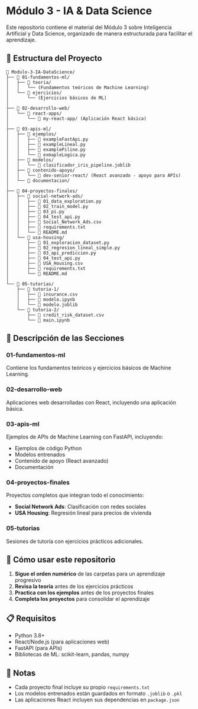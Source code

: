 # Módulo 3 - IA & Data Science

Este repositorio contiene el material del Módulo 3 sobre Inteligencia Artificial y Data Science, organizado de manera estructurada para facilitar el aprendizaje.

## 📁 Estructura del Proyecto

```
📁 Modulo-3-IA-DataScience/
├── 📁 01-fundamentos-ml/
│   ├── 📁 teoria/
│   │   └── (Fundamentos teóricos de Machine Learning)
│   └── 📁 ejercicios/
│       └── (Ejercicios básicos de ML)
│
├── 📁 02-desarrollo-web/
│   └── 📁 react-apps/
│       └── 📁 my-react-app/ (Aplicación React básica)
│
├── 📁 03-apis-ml/
│   ├── 📁 ejemplos/
│   │   ├── 📄 exampleFastApi.py
│   │   ├── 📄 exampleLineal.py
│   │   ├── 📄 examplePiline.py
│   │   └── 📄 exmapleLogica.py
│   ├── 📁 modelos/
│   │   └── 📄 clasificador_iris_pipeline.joblib
│   ├── 📁 contenido-apoyo/
│   │   └── 📁 dev-senior-react/ (React avanzado - apoyo para APIs)
│   └── 📁 documentacion/
│
├── 📁 04-proyectos-finales/
│   ├── 📁 social-network-ads/
│   │   ├── 📄 01_data_exploration.py
│   │   ├── 📄 02_train_model.py
│   │   ├── 📄 03_pi.py
│   │   ├── 📄 04_test_api.py
│   │   ├── 📄 Social_Network_Ads.csv
│   │   ├── 📄 requirements.txt
│   │   └── 📄 README.md
│   └── 📁 usa-housing/
│       ├── 📄 01_exploracion_dataset.py
│       ├── 📄 02_regresion_lineal_simple.py
│       ├── 📄 03_api_prediccion.py
│       ├── 📄 04_test_api.py
│       ├── 📄 USA_Housing.csv
│       ├── 📄 requirements.txt
│       └── 📄 README.md
│
└── 📁 05-tutorias/
    ├── 📁 tutoria-1/
    │   ├── 📄 insurance.csv
    │   ├── 📄 modelo.ipynb
    │   └── 📄 modelo.joblib
    └── 📁 tutoria-2/
        ├── 📄 credit_risk_dataset.csv
        └── 📄 main.ipynb
```

## 🎯 Descripción de las Secciones

### 01-fundamentos-ml
Contiene los fundamentos teóricos y ejercicios básicos de Machine Learning.

### 02-desarrollo-web
Aplicaciones web desarrolladas con React, incluyendo una aplicación básica.

### 03-apis-ml
Ejemplos de APIs de Machine Learning con FastAPI, incluyendo:
- Ejemplos de código Python
- Modelos entrenados
- Contenido de apoyo (React avanzado)
- Documentación

### 04-proyectos-finales
Proyectos completos que integran todo el conocimiento:
- **Social Network Ads**: Clasificación con redes sociales
- **USA Housing**: Regresión lineal para precios de vivienda

### 05-tutorias
Sesiones de tutoría con ejercicios prácticos adicionales.

## 🚀 Cómo usar este repositorio

1. **Sigue el orden numérico** de las carpetas para un aprendizaje progresivo
2. **Revisa la teoría** antes de los ejercicios prácticos
3. **Practica con los ejemplos** antes de los proyectos finales
4. **Completa los proyectos** para consolidar el aprendizaje

## 📋 Requisitos

- Python 3.8+
- React/Node.js (para aplicaciones web)
- FastAPI (para APIs)
- Bibliotecas de ML: scikit-learn, pandas, numpy

## 📝 Notas

- Cada proyecto final incluye su propio `requirements.txt`
- Los modelos entrenados están guardados en formato `.joblib` o `.pkl`
- Las aplicaciones React incluyen sus dependencias en `package.json` 